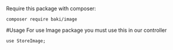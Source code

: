 Require this package with composer:
```
composer require baki/image
```
#Usage
For use Image package you must use this in our controller
```
use StoreImage;
```
